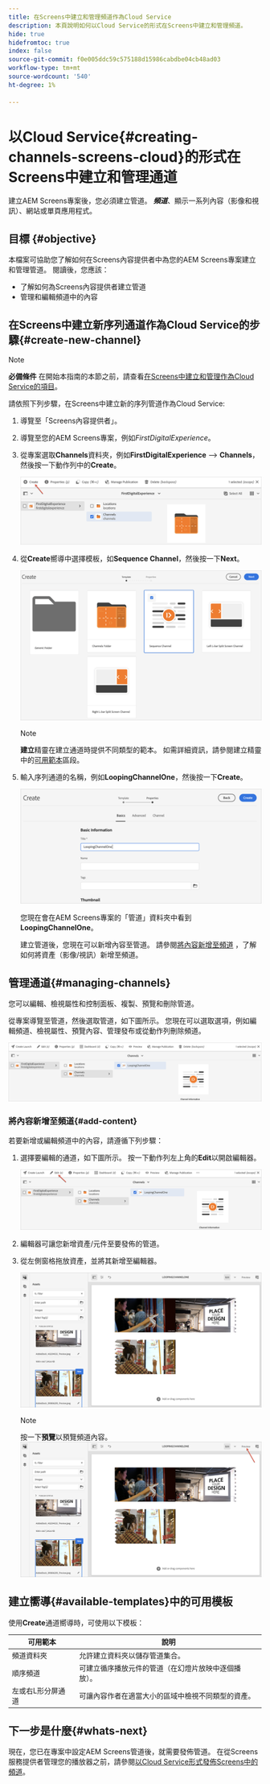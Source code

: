 ```yaml
---
title: 在Screens中建立和管理頻道作為Cloud Service
description: 本頁說明如何以Cloud Service的形式在Screens中建立和管理頻道。
hide: true
hidefromtoc: true
index: false
source-git-commit: f0e005ddc59c575188d15986cabdbe04cb48ad03
workflow-type: tm+mt
source-wordcount: '540'
ht-degree: 1%

---
```



# 以Cloud Service{#creating-channels-screens-cloud}的形式在Screens中建立和管理通道

建立AEM Screens專案後，您必須建立管道。
***頻道***、顯示一系列內容（影像和視訊）、網站或單頁應用程式。

## 目標 {#objective}

本檔案可協助您了解如何在Screens內容提供者中為您的AEM Screens專案建立和管理管道。 閱讀後，您應該：

* 了解如何為Screens內容提供者建立管道
* 管理和編輯頻道中的內容

## 在Screens中建立新序列通道作為Cloud Service的步驟{#create-new-channel}

>[!NOTE]
>**必備條件**
>在開始本指南的本節之前，請查看[在Screens中建立和管理作為Cloud Service的項目](/help/screens-cloud/creating-content/creating-projects-screens-cloud.md)。

請依照下列步驟，在Screens中建立新的序列管道作為Cloud Service:

1. 導覽至「Screens內容提供者」。

1. 導覽至您的AEM Screens專案，例如&#x200B;*FirstDigitalExperience*。

1. 從專案選取&#x200B;**Channels**&#x200B;資料夾，例如&#x200B;**FirstDigitalExperience** —> **Channels**，然後按一下動作列中的&#x200B;**Create**。

   ![](/help/screens-cloud/assets/create-content/channel-create1.png)

1. 從&#x200B;**Create**&#x200B;嚮導中選擇模板，如&#x200B;**Sequence Channel**，然後按一下&#x200B;**Next**。

   ![](/help/screens-cloud/assets/create-content/channel-create2.png)
   >[!NOTE]
   > **建立**&#x200B;精靈在建立通道時提供不同類型的範本。 如需詳細資訊，請參閱建立精靈中的[可用範本](#available-templates)區段。

1. 輸入序列通道的名稱，例如&#x200B;**LoopingChannelOne**，然後按一下&#x200B;**Create**。

   ![](/help/screens-cloud/assets/create-content/channel-create3.png)

   您現在會在AEM Screens專案的「管道」資料夾中看到&#x200B;**LoopingChannelOne**。

   建立管道後，您現在可以新增內容至管道。 請參閱[將內容新增至頻道](#add-content) ，了解如何將資產（影像/視訊）新增至頻道。

## 管理通道{#managing-channels}

您可以編輯、檢視屬性和控制面板、複製、預覽和刪除管道。

從專案導覽至管道，然後選取管道，如下圖所示。 您現在可以選取選項，例如編輯頻道、檢視屬性、預覽內容、管理發布或從動作列刪除頻道。

![](/help/screens-cloud/assets/create-content/channelprop1.png)

### 將內容新增至頻道{#add-content}

若要新增或編輯頻道中的內容，請遵循下列步驟：

1. 選擇要編輯的通道，如下圖所示。 按一下動作列左上角的&#x200B;**Edit**&#x200B;以開啟編輯器。

   ![](/help/screens-cloud/assets/create-content/edit-channel1.png)

1. 編輯器可讓您新增資產/元件至要發佈的管道。

1. 從左側窗格拖放資產，並將其新增至編輯器。

   ![](/help/screens-cloud/assets/create-content/edit-channel2.png)

   >[!NOTE]
   >按一下&#x200B;**預覽**以預覽頻道內容。
   >![](/help/screens-cloud/assets/create-content/edit-channelpreview.png)

## 建立嚮導{#available-templates}中的可用模板

使用&#x200B;**Create**&#x200B;通道嚮導時，可使用以下模板：

| 可用範本 | 說明 |
|--- |--- |
| 頻道資料夾 | 允許建立資料夾以儲存管道集合。 |
| 順序頻道 | 可建立循序播放元件的管道（在幻燈片放映中逐個播放）。 |
| 左或右L形分屏通道 | 可讓內容作者在適當大小的區域中檢視不同類型的資產。 |


## 下一步是什麼{#whats-next}

現在，您已在專案中設定AEM Screens管道後，就需要發佈管道。 在從Screens服務提供者管理您的播放器之前，請參閱[以Cloud Service形式發佈Screens中的頻道](/help/screens-cloud/creating-content/manage-publish.md)。